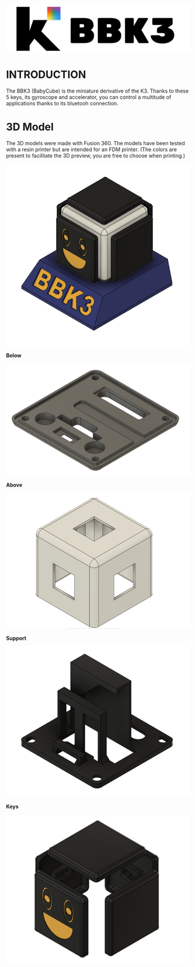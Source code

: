 ![Logo](https://github.com/keycube/bbk3/blob/main/Logo.png)

# INTRODUCTION

The BBK3 (BabyCube) is the miniature derivative of the K3. Thanks to these 5 keys, its gyroscope and accelerator, you can control a multitude of applications thanks to its bluetooh connection.

# 3D Model

The 3D models were made with Fusion 360. The models have been tested with a resin printer but are intended for an FDM printer. (The colors are present to facilitate the 3D preview, you are free to choose when printing.)

![Logo](https://github.com/keycube/bbk3/blob/main/Model_3D_BBK3_1.png)

**Below**

![Logo](https://github.com/keycube/bbk3/blob/main/Model_3D_BBK3_2.png)

**Above**

![Logo](https://github.com/keycube/bbk3/blob/main/Model_3D_BBK3_3.png)

**Support**

![Logo](https://github.com/keycube/bbk3/blob/main/Model_3D_BBK3_4.png)

**Keys**

![Logo](https://github.com/keycube/bbk3/blob/main/Model_3D_BBK3_5.png)

